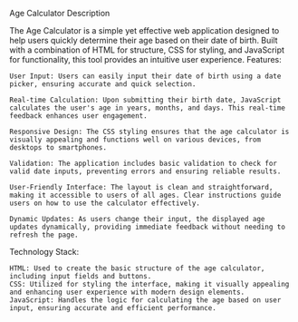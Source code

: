 Age Calculator Description

The Age Calculator is a simple yet effective web application designed to help users quickly determine their age based on their date of birth. Built with a combination of HTML for structure, CSS for styling, and JavaScript for functionality, this tool provides an intuitive user experience.
Features:

    User Input: Users can easily input their date of birth using a date picker, ensuring accurate and quick selection.

    Real-time Calculation: Upon submitting their birth date, JavaScript calculates the user's age in years, months, and days. This real-time feedback enhances user engagement.

    Responsive Design: The CSS styling ensures that the age calculator is visually appealing and functions well on various devices, from desktops to smartphones.

    Validation: The application includes basic validation to check for valid date inputs, preventing errors and ensuring reliable results.

    User-Friendly Interface: The layout is clean and straightforward, making it accessible to users of all ages. Clear instructions guide users on how to use the calculator effectively.

    Dynamic Updates: As users change their input, the displayed age updates dynamically, providing immediate feedback without needing to refresh the page.

Technology Stack:

    HTML: Used to create the basic structure of the age calculator, including input fields and buttons.
    CSS: Utilized for styling the interface, making it visually appealing and enhancing user experience with modern design elements.
    JavaScript: Handles the logic for calculating the age based on user input, ensuring accurate and efficient performance.
